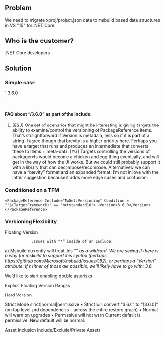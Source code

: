 ## Problem
We need to migrate xproj/project.json data to msbuild based data structures in VS "15" for .NET Core.

## Who is the customer?
.NET Core developers

## Solution
### Simple case
`<PackageReference Include="NuGet.Versioning">
  <Version>3.6.0</Version>
</PackageReference>
<!-- this means the same as 3.6.0 in project.json today, which is >=3.6.0, preferring the lowest -->`

#### FAQ about “/3.6.0” as part of the Include:
1. [ESJ] One set of scenarios that might be interesting is giving targets the ability to examine/control the versioning of PackageReference items.  That’s straightforward if Version is metadata, less so if it is part of a string.  I agree though that brevity is a higher priority here.  Perhaps you have a target that runs and produces an intermediate that converts these to Items + meta-data.
[YG] 
Targets controlling the versions of packagerefs would become a chicken and egg thing eventually, and will get in the way of how the UI works. But we could still probably support it with a library that can decompose/recompose. Alternatively we can have a “brevity” format and an expanded format. I’m not in love with the latter suggestion because it adds more edge cases and confusion.

### Conditioned on a TFM
`<PackageReference Include="NuGet.Versioning" Condition = "'$(TargetFramework)' == 'netstandard10'>
  <Version>3.6.0</Version>
</PackageReference>`

### Versioning Flexibility
Floating Version
<PackageReference Include="NuGet.Versioning/3.6.*" />
<PackageReference Include="NuGet.Versioning/3.6.0-beta*" />

                Issues with “*” inside of an Include:
a)	Msbuild currently will treat this “*” as a wildcard. We are seeing if there is a way for msbuild to support this syntax (perhaps https://github.com/Microsoft/msbuild/issues/982), or perhaps a “Version” attribute. If neither of those are possible, we’ll likely have to go with:
<PackageReference Include="NuGet.Versioning">
                <Version>3.6.*</Version>
</PackageReference>

We’d like to start enabling double asterisks
<PackageReference Include="NuGet.Versioning/3.6.*-beta*" />

Explicit Floating Version Ranges
<PackageReference Include="NuGet.Versioning/[3.6.0-3.7.0)" />

Hard Version
<PackageReference Include="NuGet.Versioning/[3.6.0]" />

Strict Mode
<PackageReferenceMode>strict|normal|permissive</PackageReferenceMode>
•	Strict will convert “3.6.0” to “[3.6.0]” (on top level and dependencies – across the entire restore graph)
•	Normal will warn on upgrades
•	Permissive will not warn
Current default is permissive. New default will be normal.

Asset Inclusion
Include/Exclude/Private Assets
<!-- below are the default values for these 3 settings, consistent with project.json today 
<PackageReference Include="NuGet.Versioning/3.6.0">
                <IncludeAssets>all</IncludeAssets>
                <ExcludeAssets>none</ExcludeAssets>
                <PrivateAssets>contentfiles,analyzers,build</PrivateAssets>
</PackageReference>

                IncludeAssets – These assets should be consumed
                ExcludeAssets – The opposite of include
                PrivateAssets – Consume but do not flow to the next project
                [Note: PrivateAssets is a new term for XProj/Project.json’s SuppressParent – we are open to other name suggestions, but we believe this is an improvement.]


All three of these can include any of the following values:
•	Compile – are the contents of the lib folder available to compile against
•	Runtime – are the contents of the runtime folder distributed
•	ContentFiles – are the contents of the contentfiles folder used
•	Build – do the props/targets in the build folder get used
•	Analyzers – do the analyzers get used

Or, instead:
•	None – none of those things get used
•	All – all of those things get used.

Type=Platform
We’ll be talking with CLI folks about making the need for this to go away

Type=Build
If we are able to get rid of the need for type=platform, we’d like to make type=build as simple as:
<PackageReference Include="NuGet.Versioning/3.6.0">
                <PrivateAssets>all</PrivateAssets>
</PackageReference>            
Coming soon
Potential addition of package control:
•	Hash
•	PublicKey
•	Signature
•	FeedName
•	FeedUrl

PackageReference and ProjectReference Duality
There should be a transformation between ProjectReference and PackageReference that keeps the result of the build identical.
Visual Studio, and other tools, could provide a feature to switch between those 2 modes for a project/package.

As such:
1)	metadata from PackageReferences may be needed to be respected on ProjectReference. IncludeAssets, ExcludeAssets and PrivateAssets will also be specifiable ProjectReference.
2)	FrameworkReferences, ProjectReferences or PackageReferences should flow transitively.
